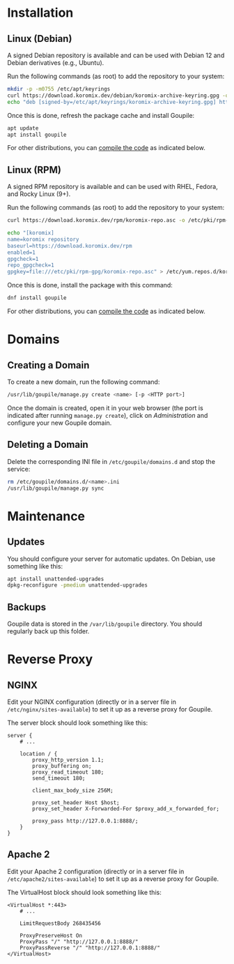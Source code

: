 # Installation

## Linux (Debian)

A signed Debian repository is available and can be used with Debian 12 and Debian derivatives (e.g., Ubuntu).

Run the following commands (as root) to add the repository to your system:

```sh
mkdir -p -m0755 /etc/apt/keyrings
curl https://download.koromix.dev/debian/koromix-archive-keyring.gpg -o /etc/apt/keyrings/koromix-archive-keyring.gpg
echo "deb [signed-by=/etc/apt/keyrings/koromix-archive-keyring.gpg] https://download.koromix.dev/debian stable main" > /etc/apt/sources.list.d/koromix.dev-stable.list
```

Once this is done, refresh the package cache and install Goupile:

```sh
apt update
apt install goupile
```

For other distributions, you can [compile the code](#compilation) as indicated below.

## Linux (RPM)

A signed RPM repository is available and can be used with RHEL, Fedora, and Rocky Linux (9+).

Run the following commands (as root) to add the repository to your system:

```sh
curl https://download.koromix.dev/rpm/koromix-repo.asc -o /etc/pki/rpm-gpg/koromix-repo.asc

echo "[koromix]
name=koromix repository
baseurl=https://download.koromix.dev/rpm
enabled=1
gpgcheck=1
repo_gpgcheck=1
gpgkey=file:///etc/pki/rpm-gpg/koromix-repo.asc" > /etc/yum.repos.d/koromix.repo
```

Once this is done, install the package with this command:

```sh
dnf install goupile
```

For other distributions, you can [compile the code](#compilation) as indicated below.

# Domains

## Creating a Domain

To create a new domain, run the following command:

```sh
/usr/lib/goupile/manage.py create <name> [-p <HTTP port>]
```

Once the domain is created, open it in your web browser (the port is indicated after running `manage.py create`), click on *Administration* and configure your new Goupile domain.

## Deleting a Domain

Delete the corresponding INI file in `/etc/goupile/domains.d` and stop the service:

```sh
rm /etc/goupile/domains.d/<name>.ini
/usr/lib/goupile/manage.py sync
```

# Maintenance

## Updates

You should configure your server for automatic updates. On Debian, use something like this:

```sh
apt install unattended-upgrades
dpkg-reconfigure -pmedium unattended-upgrades
```

## Backups

Goupile data is stored in the `/var/lib/goupile` directory. You should regularly back up this folder.

# Reverse Proxy

## NGINX

Edit your NGINX configuration (directly or in a server file in `/etc/nginx/sites-available`) to set it up as a reverse proxy for Goupile.

The server block should look something like this:

```
server {
    # ...

    location / {
        proxy_http_version 1.1;
        proxy_buffering on;
        proxy_read_timeout 180;
        send_timeout 180;

        client_max_body_size 256M;

        proxy_set_header Host $host;
        proxy_set_header X-Forwarded-For $proxy_add_x_forwarded_for;

        proxy_pass http://127.0.0.1:8888/;
    }
}
```

## Apache 2

Edit your Apache 2 configuration (directly or in a server file in `/etc/apache2/sites-available`) to set it up as a reverse proxy for Goupile.

The VirtualHost block should look something like this:

```
<VirtualHost *:443>
    # ...

    LimitRequestBody 268435456

    ProxyPreserveHost On
    ProxyPass "/" "http://127.0.0.1:8888/"
    ProxyPassReverse "/" "http://127.0.0.1:8888/"
</VirtualHost>
```
